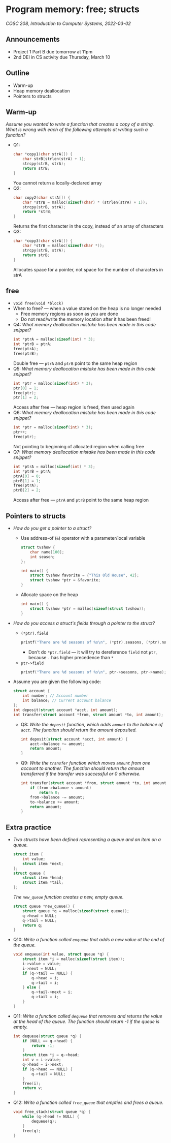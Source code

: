 # Program memory: free; structs
_COSC 208, Introduction to Computer Systems, 2022-03-02_

## Announcements
* Project 1 Part B due tomorrow at 11pm
* 2nd DEI in CS activity due Thursday, March 10

## Outline
* Warm-up
* Heap memory deallocation
* Pointers to structs

## Warm-up
_Assume you wanted to write a function that creates a copy of a string. What is wrong with each of the following attempts at writing such a function?_
* Q1:
    ```C
    char *copy1(char strA[]) {
        char strB[strlen(strA) + 1];
        strcpy(strB, strA);
        return strB;
    }
    ```
    You cannot return a locally-declared array
* Q2:
    ```C
    char copy2(char strA[]) {
        char *strB = malloc(sizeof(char) * (strlen(strA) + 1));
        strcpy(strB, strA);
        return *strB;
    }
    ```
    Returns the first character in the copy, instead of an array of characters
* Q3:
    ```C
    char *copy3(char strA[]) {
        char *strB = malloc(sizeof(char *));
        strcpy(strB, strA);
        return strB;
    }
    ```
    Allocates space for a pointer, not space for the number of characters in strA

## free
* `void free(void *block)`
* When to free? — when a value stored on the heap is no longer needed
    * Free memory regions as soon as you are done
    * Do not read/write the memory location after it has been freed!
* Q4: _What memory deallocation mistake has been made in this code snippet?_
    ```C
    int *ptrA = malloc(sizeof(int) * 3);
    int *ptrB = ptrA;
    free(ptrA);
    free(ptrB);
    ```
    Double free — `ptrA` and `ptrB` point to the same heap region
* Q5: _What memory deallocation mistake has been made in this code snippet?_
    ```C
    int *ptr = malloc(sizeof(int) * 3);
    ptr[0] = 1;
    free(ptr);
    ptr[1] = 2;
    ```
    Access after free — heap region is freed, then used again
* Q6: _What memory deallocation mistake has been made in this code snippet?_
    ```C
    int *ptr = malloc(sizeof(int) * 3);
    ptr++;
    free(ptr);
    ```
    Not pointing to beginning of allocated region when calling free
* Q7: _What memory deallocation mistake has been made in this code snippet?_
    ```C
    int *ptrA = malloc(sizeof(int) * 3);
    int *ptrB = ptrA;
    ptrA[0] = 0;
    ptrB[1] = 1;
    free(ptrA);
    ptrB[2] = 2;
    ```
    Access after free — `ptrA` and `ptrB` point to the same heap region

## Pointers to structs
* _How do you get a pointer to a struct?_
    * Use address-of (`&`) operator with a parameter/local variable
        ```C
        struct tvshow {
            char name[100];
            int season;
        };
        ```
        ```C
        int main() {
            struct tvshow favorite = {"This Old House", 42};
            struct tvshow *ptr = &favorite;
        }
        ```
    * Allocate space on the heap
        ```C
        int main() {
            struct tvshow *ptr = malloc(sizeof(struct tvshow));
        }
        ```
* _How do you access a struct's fields through a pointer to the struct?_
    * `(*ptr).field`
        ```C
        printf("There are %d seasons of %s\n", (*ptr).seasons, (*ptr).name);
        ```
        * Don't do `*ptr.field` — it will try to dereference `field` not `ptr`, because `.` has higher precedence than `*`
    * `ptr->field`
        ```C
        printf("There are %d seasons of %s\n", ptr->seasons, ptr->name);
        ```
* Assume you are given the following code:
    ```C
    struct account {
        int number; // Account number
        int balance; // Current account balance
    };
    int deposit(struct account *acct, int amount);
    int transfer(struct account *from, struct amount *to, int amount);
    ```

    * Q8: _Write the `deposit` function, which adds `amount` to the balance of `acct`. The function should return the amount deposited._
        ```C
        int deposit(struct account *acct, int amount) {
            acct->balance += amount;
            return amount;
        } 
        ```

    * Q9: _Write the `transfer` function which moves `amount` from one account to another. The function should return the amount transferred if the transfer was successful or 0 otherwise._
        ```C
        int transfer(struct account *from, struct amount *to, int amount) {
            if (from->balance < amount)
                return 0;
            from->balance -= amount;
            to->balance += amount;
            return amount;
        }
        ```

## Extra practice
* _Two structs have been defined representing a queue and an item on a queue._
    ```C
    struct item {
        int value;
        struct item *next;
    };
    struct queue {
        struct item *head;
        struct item *tail;
    };
    ```
    _The `new_queue` function creates a new, empty queue._
    ```C
    struct queue *new_queue() {
        struct queue *q = malloc(sizeof(struct queue));
        q->head = NULL;
        q->tail = NULL;
        return q;
    }
    ```
* Q10: _Write a function called `enqueue` that adds a new value at the end of the queue._
    ```C
    void enqueue(int value, struct queue *q) {
        struct item *i = malloc(sizeof(struct item));
        i->value = value;
        i->next = NULL;
        if (q->tail == NULL) {
            q->head = i;
            q->tail = i;
        } else {
            q->tail->next = i;
            q->tail = i;
        }
    }
    ```
* Q11: _Write a function called `dequeue` that removes and returns the value at the head of the queue. The function should return -1 if the queue is empty._
    ```C
    int dequeue(struct queue *q) {
        if (NULL == q->head) {
            return -1;
        }
        struct item *i = q->head;
        int v = i->value;
        q->head = i->next;
        if (q->head == NULL) {
            q->tail = NULL;
        }
        free(i);
        return v;
    }
    ```
* Q12: _Write a function called `free_queue` that empties and frees a queue._
    ```C
    void free_stack(struct queue *q) {
        while (q->head != NULL) {
            dequeue(q);
        }
        free(q);
    }
    ```